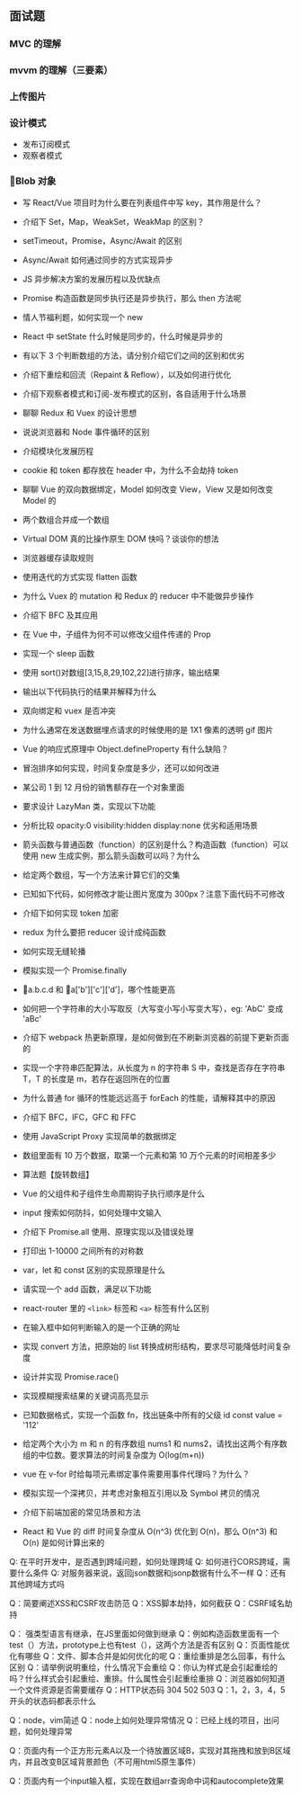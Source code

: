 ## 面试题

### MVC 的理解

### mvvm 的理解（三要素）

### 上传图片

### 设计模式

- 发布订阅模式
- 观察者模式

### Blob 对象

- 写 React/Vue 项目时为什么要在列表组件中写 key，其作用是什么？

- 介绍下 Set，Map，WeakSet，WeakMap 的区别？

- setTimeout，Promise，Async/Await 的区别

- Async/Await 如何通过同步的方式实现异步

- JS 异步解决方案的发展历程以及优缺点

- Promise 构造函数是同步执行还是异步执行，那么 then 方法呢

- 情人节福利题，如何实现一个 new

- React 中 setState 什么时候是同步的，什么时候是异步的


- 有以下 3 个判断数组的方法，请分别介绍它们之间的区别和优劣

- 介绍下重绘和回流（Repaint & Reflow），以及如何进行优化

- 介绍下观察者模式和订阅-发布模式的区别，各自适用于什么场景

- 聊聊 Redux 和 Vuex 的设计思想

- 说说浏览器和 Node 事件循环的区别

- 介绍模块化发展历程

- cookie 和 token 都存放在 header 中，为什么不会劫持 token

- 聊聊 Vue 的双向数据绑定，Model 如何改变 View，View 又是如何改变 Model 的

- 两个数组合并成一个数组

- Virtual DOM 真的比操作原生 DOM 快吗？谈谈你的想法


- 浏览器缓存读取规则

- 使用迭代的方式实现 flatten 函数

- 为什么 Vuex 的 mutation 和 Redux 的 reducer 中不能做异步操作


- 介绍下 BFC 及其应用

- 在 Vue 中，子组件为何不可以修改父组件传递的 Prop


- 实现一个 sleep 函数

- 使用 sort()对数组[3,15,8,29,102,22]进行排序，输出结果



- 输出以下代码执行的结果并解释为什么

- 双向绑定和 vuex 是否冲突

* 为什么通常在发送数据埋点请求的时候使用的是 1X1 像素的透明 gif 图片



* Vue 的响应式原理中 Object.defineProperty 有什么缺陷？




* 冒泡排序如何实现，时间复杂度是多少，还可以如何改进

* 某公司 1 到 12 月份的销售额存在一个对象里面

* 要求设计 LazyMan 类，实现以下功能

* 分析比较 opacity:0 visibility:hidden display:none 优劣和适用场景

* 箭头函数与普通函数（function）的区别是什么？构造函数（function）可以使用 new 生成实例，那么箭头函数可以吗？为什么

* 给定两个数组，写一个方法来计算它们的交集

* 已知如下代码，如何修改才能让图片宽度为 300px？注意下面代码不可修改

* 介绍下如何实现 token 加密

* redux 为什么要把 reducer 设计成纯函数

* 如何实现无缝轮播

* 模拟实现一个 Promise.finally

* a.b.c.d 和 a['b']['c']['d']，哪个性能更高



* 如何把一个字符串的大小写取反（大写变小写小写变大写），eg: 'AbC' 变成 'aBc'

* 介绍下 webpack 热更新原理，是如何做到在不刷新浏览器的前提下更新页面的

* 实现一个字符串匹配算法，从长度为 n 的字符串 S 中，查找是否存在字符串 T，T 的长度是 m，若存在返回所在的位置

* 为什么普通 for 循环的性能远远高于 forEach 的性能，请解释其中的原因

* 介绍下 BFC，IFC，GFC 和 FFC

* 使用 JavaScript Proxy 实现简单的数据绑定

* 数组里面有 10 万个数据，取第一个元素和第 10 万个元素的时间相差多少

- 算法题【旋转数组】

- Vue 的父组件和子组件生命周期钩子执行顺序是什么

- input 搜索如何防抖，如何处理中文输入

- 介绍下 Promise.all 使用、原理实现以及错误处理

- 打印出 1-10000 之间所有的对称数



* var，let 和 const 区别的实现原理是什么

* 请实现一个 add 函数，满足以下功能

* react-router 里的 `<link>` 标签和 `<a>` 标签有什么区别



* 在输入框中如何判断输入的是一个正确的网址

* 实现 convert 方法，把原始的 list 转换成树形结构，要求尽可能降低时间复杂度

* 设计并实现 Promise.race()

* 实现模糊搜索结果的关键词高亮显示



* 已知数据格式，实现一个函数 fn，找出链条中所有的父级 id const value = '112'

* 给定两个大小为 m 和 n 的有序数组 nums1 和 nums2，请找出这两个有序数组的中位数。要求算法的时间复杂度为 O(log(m+n))

* vue 在 v-for 时给每项元素绑定事件需要用事件代理吗？为什么？

* 模拟实现一个深拷贝，并考虑对象相互引用以及 Symbol 拷贝的情况

* 介绍下前端加密的常见场景和方法

* React 和 Vue 的 diff 时间复杂度从 O(n^3) 优化到 O(n)，那么 O(n^3) 和 O(n) 是如何计算出来的






Q: 在平时开发中，是否遇到跨域问题，如何处理跨域
Q: 如何进行CORS跨域，需要什么条件
Q: 对服务器来说，返回json数据和jsonp数据有什么不一样
Q：还有其他跨域方式吗



Q：简要阐述XSS和CSRF攻击防范
Q：XSS脚本劫持，如何截获
Q：CSRF域名劫持



Q： 强类型语言有继承，在JS里面如何做到继承
Q：例如构造函数里面有一个test（）方法，prototype上也有test（），这两个方法是否有区别
Q：页面性能优化有哪些
Q：文件、脚本合并是如何优化的呢
Q：重绘重排是怎么回事，有什么区别
Q：请举例说明重绘，什么情况下会重绘
Q：你认为样式是会引起重绘的吗？什么样式会引起重绘、重排。什么属性会引起重绘重排
Q：浏览器如何知道一个文件资源是否需要缓存
Q：HTTP状态码 304 502 503
Q：1，2，3，4，5开头的状态码都表示什么

Q：node，vim简述
Q：node上如何处理异常情况
Q：已经上线的项目，出问题，如何处理异常


Q：页面内有一个正方形元素A以及一个待放置区域B，实现对其拖拽和放到B区域内，并且改变B区域背景颜色（不可用html5原生事件）



Q：页面内有一个input输入框，实现在数组arr查询命中词和autocomplete效果